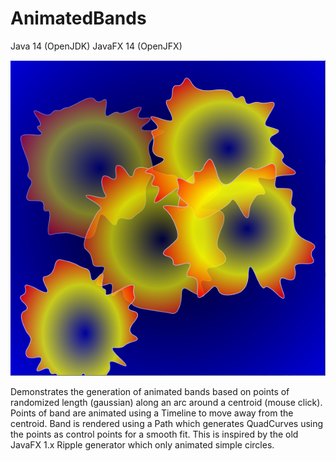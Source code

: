 # AnimatedBands
Java 14 (OpenJDK) 
JavaFX 14 (OpenJFX)

![](/media/AnimatedBands.png)

Demonstrates the generation of animated bands based on points of randomized length (gaussian) along an arc around a centroid (mouse click). Points of band are animated
using a Timeline to move away from the centroid. Band is rendered using a Path which generates QuadCurves using the points as control points for a smooth fit. This is inspired by the old JavaFX 1.x Ripple generator which only animated simple circles.
